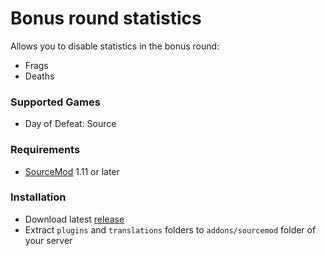 # Bonus round statistics

Allows you to disable statistics in the bonus round:

* Frags
* Deaths

### Supported Games

* Day of Defeat: Source

### Requirements

* [SourceMod](https://www.sourcemod.net) 1.11 or later

### Installation

* Download latest [release](https://github.com/dronelektron/bonus-round-statistics/releases)
* Extract `plugins` and `translations` folders to `addons/sourcemod` folder of your server
